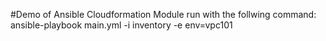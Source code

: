 #Demo of Ansible Cloudformation Module
run with the follwing command:
ansible-playbook main.yml -i inventory -e env=vpc101
